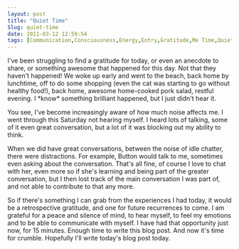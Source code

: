 ```yaml
---
layout: post
title: "Quiet Time"
Slug: quiet-time
date: 2011-03-12 12:59:54
tags: [Communication,Consciousness,Energy,Entry,Gratitude,Me Time,Quiet Time,Self Discovery]
---
```

I've been struggling to find a gratitude for today, or even an anecdote to share, or something awesome that happened for this day. Not that they haven't happened! We woke up early and went to the beach, back home by lunchtime, off to do some shopping (even the cat was starting to go without healthy food!), back home, awesome home-cooked pork salad, restful evening. I \*know\* something brilliant happened, but I just didn't hear it.

You see, I've become increasingly aware of how much noise affects me. I went through this Saturday not hearing myself. I heard lots of talking, some of it even great conversation, but a lot of it was blocking out my ability to think.

When we did have great conversations, between the noise of idle chatter, there were distractions. For example, Button would talk to me, sometimes even asking about the conversation. That's all fine, of course I love to chat with her, even more so if she's learning and being part of the greater conversation, but I then lost track of the main conversation I was part of, and not able to contribute to that any more.

So if there's something I can grab from the experiences I had today, it would be a retrospective gratitude, and one for future recurrences to come. I am grateful for a peace and silence of mind, to hear myself, to feel my emotions and to be able to communicate with myself. I have had that opportunity just now, for 15 minutes. Enough time to write this blog post. And now it's time for crumble. Hopefully I'll write today's blog post today.
